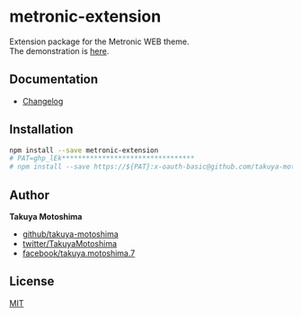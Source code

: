 # metronic-extension
Extension package for the Metronic WEB theme.  
The demonstration is [here](https://takuya-motoshima.github.io/metronic-extension/).

## Documentation
* [Changelog](CHANGELOG.md)

## Installation
```sh
npm install --save metronic-extension
# PAT=ghp_lEk*********************************
# npm install --save https://${PAT}:x-oauth-basic@github.com/takuya-motoshima/metronic-extension.git
```
<!-- ```sh
PAT=ghp_lEk*********************************
npm install --save https://${PAT}:x-oauth-basic@github.com/takuya-motoshima/metronic-extension.git
``` -->

## Author
**Takuya Motoshima**

* [github/takuya-motoshima](https://github.com/takuya-motoshima)
* [twitter/TakuyaMotoshima](https://twitter.com/TakuyaMotoshima)
* [facebook/takuya.motoshima.7](https://www.facebook.com/takuya.motoshima.7)

## License
[MIT](LICENSE)